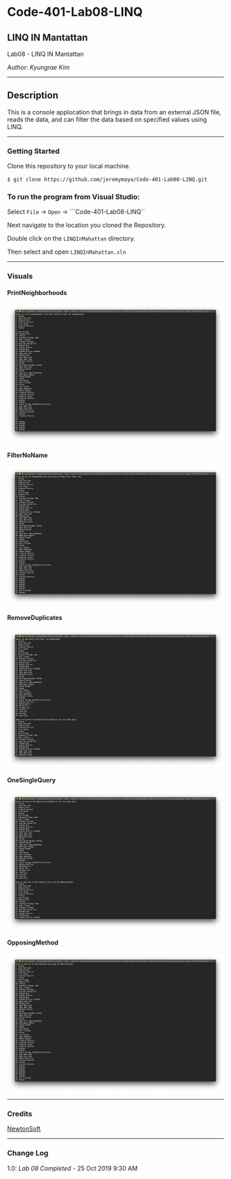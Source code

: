 # Code-401-Lab08-LINQ

## LINQ IN Mantattan

Lab08 - LINQ IN Mantattan

*Author: Kyungrae Kim*

----

## Description
This is a console applocation that brings in data from an external JSON file, reads the data, and can filter the data based on specified values using LINQ.

---

### Getting Started
Clone this repository to your local machine.

```
$ git clone https://github.com/jeremymaya/Code-401-Lab08-LINQ.git
```

### To run the program from Visual Studio:
Select ```File``` -> ```Open``` -> ```Code-401-Lab08-LINQ``

Next navigate to the location you cloned the Repository.

Double click on the ```LINQInMahattan``` directory.

Then select and open ```LINQInMahattan.sln```

---

### Visuals
#### PrintNeighborhoods
![Image 1](https://github.com/jeremymaya/Code-401-Lab08-LINQ/blob/master/Screenshots/PrintNeighborhoods.png)
#### FilterNoName
![Image 2](https://github.com/jeremymaya/Code-401-Lab08-LINQ/blob/master/Screenshots/FilterNoName.png)
#### RemoveDuplicates
![Image 3](https://github.com/jeremymaya/Code-401-Lab08-LINQ/blob/master/Screenshots/RemoveDuplicates.png)
#### OneSingleQuery
![Image 4](https://github.com/jeremymaya/Code-401-Lab08-LINQ/blob/master/Screenshots/OneSingleQuery.png)
#### OpposingMethod
![Image 5](https://github.com/jeremymaya/Code-401-Lab08-LINQ/blob/master/Screenshots/OpposingMethod.png)

---

### Credits
[NewtonSoft](httpshttps://www.newtonsoft.com/json/help/html/DeserializeWithJsonSerializerFromFile.html)

---

### Change Log
1.0: *Lab 08 Completed* - 25 Oct 2019 9:30 AM
